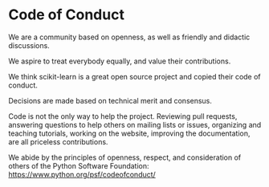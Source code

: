 # Code of Conduct

We are a community based on openness, as well as friendly and didactic discussions.

We aspire to treat everybody equally, and value their contributions.

We think scikit-learn is a great open source project and copied their code of conduct.

Decisions are made based on technical merit and consensus.

Code is not the only way to help the project. Reviewing pull requests,
answering questions to help others on mailing lists or issues, organizing and
teaching tutorials, working on the website, improving the documentation, are
all priceless contributions.

We abide by the principles of openness, respect, and consideration of others of
the Python Software Foundation: https://www.python.org/psf/codeofconduct/